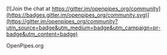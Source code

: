 
[![Join the chat at https://gitter.im/openpipes_org/community](https://badges.gitter.im/openpipes_org/community.svg)](https://gitter.im/openpipes_org/community?utm_source=badge&utm_medium=badge&utm_campaign=pr-badge&utm_content=badge)

OpenPipes.org

